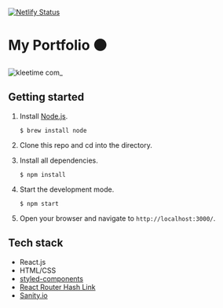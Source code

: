 [![Netlify Status](https://api.netlify.com/api/v1/badges/4cddb7c5-b587-4bb9-b416-5398b776051b/deploy-status)](https://app.netlify.com/sites/kleetime/deploys)

# My Portfolio ⚫️

![kleetime com_](https://user-images.githubusercontent.com/52360534/149446429-e4d1d66d-a99a-4651-9cd1-5d80135fd382.png)

## Getting started

1. Install [Node.js](https://www.npmjs.com/get-npm).

   `$ brew install node`

2. Clone this repo and cd into the directory.
3. Install all dependencies.

   `$ npm install`

4. Start the development mode.

   `$ npm start`

5. Open your browser and navigate to `http://localhost:3000/`.

## Tech stack

- React.js
- HTML/CSS
- [styled-components](https://styled-components.com)
- [React Router Hash Link](https://github.com/rafgraph/react-router-hash-link)
- [Sanity.io](https://www.sanity.io/)
